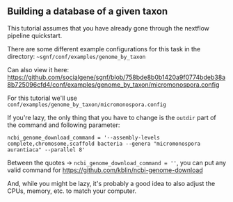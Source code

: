 ## Building a database of a given taxon

This tutorial assumes that you have already gone through the nextflow pipeline quickstart.

There are some different example configurations for this task in the directory: `~sgnf/conf/examples/genome_by_taxon`

Can also view it here: <https://github.com/socialgene/sgnf/blob/758bde8b0b1420a9f0774bdeb38a8b725096cfd4/conf/examples/genome_by_taxon/micromonospora.config>

For this tutorial we'll use `conf/examples/genome_by_taxon/micromonospora.config`

If you're lazy, the only thing that you have to change is the `outdir` part of the command and following parameter:

`ncbi_genome_download_command = '--assembly-levels complete,chromosome,scaffold bacteria --genera "micromonospora aurantiaca" --parallel 8'`

Between the quotes -> `ncbi_genome_download_command = ''`, you can put any valid command for <https://github.com/kblin/ncbi-genome-download>

And, while you might be lazy, it's probably a good idea to also adjust the CPUs, memory, etc. to match your computer.
